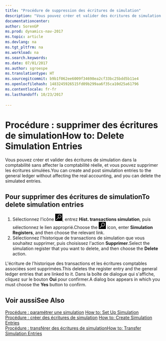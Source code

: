 ```yaml
---
title: "Procédure de suppression des écritures de simulation"
description: "Vous pouvez créer et valider des écritures de simulation dans la comptabilité sans affecter la comptabilité réelle, et vous pouvez supprimer les écritures simulées."
documentationcenter: 
author: SorenGP
ms.prod: dynamics-nav-2017
ms.topic: article
ms.devlang: na
ms.tgt_pltfrm: na
ms.workload: na
ms.search.keywords: 
ms.date: 07/01/2017
ms.author: sgroespe
ms.translationtype: HT
ms.sourcegitcommit: b9b1f062ee6009f34698ea2cf33bc25bdd5b11e4
ms.openlocfilehash: 1483245926515fd09b299aa6f35ca10d25a61796
ms.contentlocale: fr-fr
ms.lasthandoff: 10/23/2017

---
```

# <a name="how-to-delete-simulation-entries"></a><span data-ttu-id="8e5f8-103">Procédure : supprimer des écritures de simulation</span><span class="sxs-lookup"><span data-stu-id="8e5f8-103">How to: Delete Simulation Entries</span></span>
<span data-ttu-id="8e5f8-104">Vous pouvez créer et valider des écritures de simulation dans la comptabilité sans affecter la comptabilité réelle, et vous pouvez supprimer les écritures simulées.</span><span class="sxs-lookup"><span data-stu-id="8e5f8-104">You can create and post simulation entries to the general ledger without affecting the real accounting, and you can delete the simulated entries.</span></span>  

## <a name="to-delete-simulation-entries"></a><span data-ttu-id="8e5f8-105">Pour supprimer des écritures de simulation</span><span class="sxs-lookup"><span data-stu-id="8e5f8-105">To delete simulation entries</span></span>  

1.  <span data-ttu-id="8e5f8-106">Sélectionnez l'icône ![Page ou état pour la recherche](../../media/ui-search/search_small.png "Page ou état pour la recherche"), entrez **Hist. transactions simulation**, puis sélectionnez le lien approprié.</span><span class="sxs-lookup"><span data-stu-id="8e5f8-106">Choose the ![Search for Page or Report](../../media/ui-search/search_small.png "Search for Page or Report icon") icon, enter **Simulation Registers**, and then choose the relevant link.</span></span>  
2.  <span data-ttu-id="8e5f8-107">Sélectionnez l'historique de transactions de simulation que vous souhaitez supprimer, puis choisissez l'action **Supprimer**.</span><span class="sxs-lookup"><span data-stu-id="8e5f8-107">Select the simulation register that you want to delete, and then choose the **Delete** action.</span></span>  

<span data-ttu-id="8e5f8-108">L'écriture de l'historique des transactions et les écritures comptables associées sont supprimées.</span><span class="sxs-lookup"><span data-stu-id="8e5f8-108">This deletes the register entry and the general ledger entries that are linked to it.</span></span> <span data-ttu-id="8e5f8-109">Dans la boîte de dialogue qui s'affiche, cliquez sur le bouton **Oui** pour confirmer.</span><span class="sxs-lookup"><span data-stu-id="8e5f8-109">A dialog box appears in which you must choose the **Yes**  button to confirm.</span></span>  

## <a name="see-also"></a><span data-ttu-id="8e5f8-110">Voir aussi</span><span class="sxs-lookup"><span data-stu-id="8e5f8-110">See Also</span></span>  
 <span data-ttu-id="8e5f8-111">[Procédure : paramétrer une simulation](how-to-set-up-simulation.md) </span><span class="sxs-lookup"><span data-stu-id="8e5f8-111">[How to: Set Up Simulation](how-to-set-up-simulation.md) </span></span>  
 <span data-ttu-id="8e5f8-112">[Procédure : créer des écritures de simulation](how-to-create-simulation-entries.md) </span><span class="sxs-lookup"><span data-stu-id="8e5f8-112">[How to: Create Simulation Entries](how-to-create-simulation-entries.md) </span></span>  
 [<span data-ttu-id="8e5f8-113">Procédure : transférer des écritures de simulation</span><span class="sxs-lookup"><span data-stu-id="8e5f8-113">How to: Transfer Simulation Entries</span></span>](how-to-transfer-simulation-entries.md)

